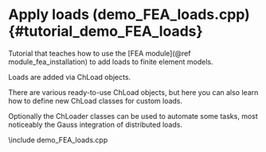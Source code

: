 Apply loads   (demo_FEA_loads.cpp)  {#tutorial_demo_FEA_loads}
================================== 


Tutorial that teaches how to use the 
[FEA module](@ref module_fea_installation)
to add loads to finite element models.

Loads are added via ChLoad objects.

There are various ready-to-use ChLoad objects, but here you can also learn how to define new ChLoad classes for custom loads.

Optionally the ChLoader classes can be used to automate some tasks, most noticeably the Gauss integration of distributed loads.


\include demo_FEA_loads.cpp